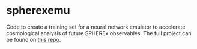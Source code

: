 # spherexemu

Code to create a training set for a neural network emulator to accelerate cosmological analysis of future SPHEREx observables. The full project can be found on [this repo](https://github.com/jadamo/spherex_emu).
